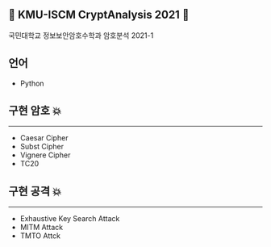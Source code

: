 :closed_lock_with_key: KMU-ISCM CryptAnalysis 2021 :closed_lock_with_key:
---------------------------------------------------
국민대학교 정보보안암호수학과 암호분석 2021-1
## 언어
* Python

## 구현 암호 :boom:
---------------------------------------------------
* Caesar Cipher
* Subst Cipher
* Vignere Cipher
* TC20

## 구현 공격 :boom:
---------------------------------------------------
* Exhaustive Key Search Attack
* MITM Attack
* TMTO Attck
